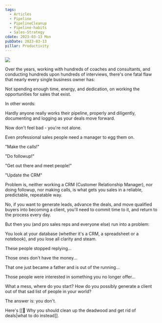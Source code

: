 ```yaml
---
tags:
  - Articles
  - Pipeline
  - PipelineCleanup
  - Pipeline-habits
  - Sales-Strategy
cdate: 2023-03-13 Mon
pubDate: 2023-03-13
pillar: Productivity
---
```


![](SalesFlowCoach.app_Want-more-sales_clean-up-deadwood-and-eliminate-opportunities_MartinStellar.jpeg)

Over the years, working with hundreds of coaches and consultants, and conducting hundreds upon hundreds of interviews, there's one fatal flaw that nearly every single business owner has:

Not spending enough time, energy, and dedication, on working the opportunities for sales that exist.

In other words:

Hardly anyone really works their pipeline, properly and diligently, documenting and logging as your deals move forward.

Now don't feel bad - you're not alone.

Even professional sales people need a manager to egg them on.

"Make the calls!"

"Do followup!"

"Get out there and meet people!"

"Update the CRM"

Problem is, neither working a CRM (Customer Relationship Manager), nor doing followup, nor making calls, is what gets you sales in a reliable, predictable, repeatable way.

No, if you want to generate leads, advance the deals, and move qualified buyers into becoming a client, you'll need to commit time to it, and return to the process every day.

But then you (and pro sales reps and everyone else) run into a problem:

You look at your database (whether it's a CRM, a spreadsheet or a notebook), and you lose all clarity and steam.

These people stopped replying...

Those ones don't have the money...

That one just became a father and is out of the running...

Those people were interested in something you no longer offer...

What a mess, where do you start? How do you possibly generate a client out of that sad list of people in your world?

The answer is: you don't.

Here's [[📄 Why you should clean up the deadwood and get rid of deals|what to do instead]].
